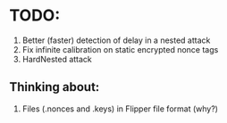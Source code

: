 # TODO:

1. Better (faster) detection of delay in a nested attack
2. Fix infinite calibration on static encrypted nonce tags
3. HardNested attack

## Thinking about:

1. Files (.nonces and .keys) in Flipper file format (why?)
